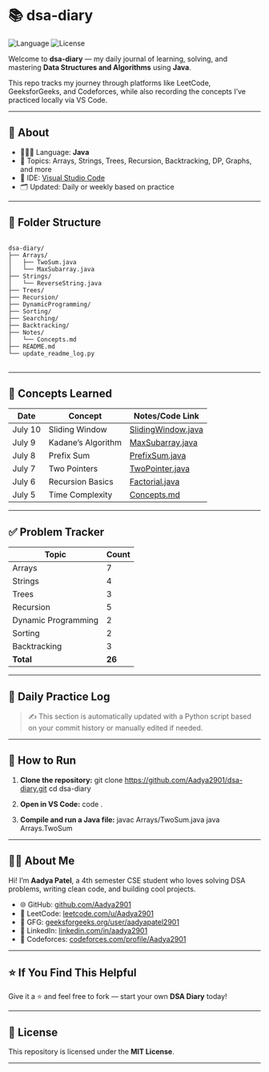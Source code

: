 # 📚 dsa-diary

![Language](https://img.shields.io/badge/Language-Java-blue)
![License](https://img.shields.io/badge/License-MIT-green)

Welcome to **dsa-diary** — my daily journal of learning, solving, and mastering **Data Structures and Algorithms** using **Java**.

This repo tracks my journey through platforms like LeetCode, GeeksforGeeks, and Codeforces, while also recording the concepts I’ve practiced locally via VS Code.

---

## 🧠 About

* 👩🏻‍💻 Language: **Java**
* 🧩 Topics: Arrays, Strings, Trees, Recursion, Backtracking, DP, Graphs, and more
* 🔧 IDE: [Visual Studio Code](https://code.visualstudio.com/)
* 🗂️ Updated: Daily or weekly based on practice

---

## 📂 Folder Structure


<pre>
<code>
dsa-diary/
├── Arrays/
│   ├── TwoSum.java
│   └── MaxSubarray.java
├── Strings/
│   └── ReverseString.java
├── Trees/
├── Recursion/
├── DynamicProgramming/
├── Sorting/
├── Searching/
├── Backtracking/
├── Notes/
│   └── Concepts.md
├── README.md
└── update_readme_log.py
</code>
</pre>

---

## 📘 Concepts Learned

<!-- CONCEPTS_START -->

| Date    | Concept            | Notes/Code Link                                    |
| ------- | ------------------ | -------------------------------------------------- |
| July 10 | Sliding Window     | [SlidingWindow.java](./Strings/SlidingWindow.java) |
| July 9  | Kadane’s Algorithm | [MaxSubarray.java](./Arrays/MaxSubarray.java)      |
| July 8  | Prefix Sum         | [PrefixSum.java](./Arrays/PrefixSum.java)          |
| July 7  | Two Pointers       | [TwoPointer.java](./Arrays/TwoPointer.java)        |
| July 6  | Recursion Basics   | [Factorial.java](./Recursion/Factorial.java)       |
| July 5  | Time Complexity    | [Concepts.md](./Notes/Concepts.md#time-complexity) |

<!-- CONCEPTS_END -->

---

## ✅ Problem Tracker

| Topic               | Count  |
| ------------------- | ------ |
| Arrays              | 7      |
| Strings             | 4      |
| Trees               | 3      |
| Recursion           | 5      |
| Dynamic Programming | 2      |
| Sorting             | 2      |
| Backtracking        | 3      |
| **Total**           | **26** |

---

## 📅 Daily Practice Log

<!-- DAILY_LOG_START -->

<!-- DAILY_LOG_END -->

> ✍️ This section is automatically updated with a Python script based on your commit history or manually edited if needed.

---

## 🚀 How to Run

1. **Clone the repository:**
   git clone https://github.com/Aadya2901/dsa-diary.git
   cd dsa-diary


2. **Open in VS Code:**
   code .

3. **Compile and run a Java file:**
   javac Arrays/TwoSum.java
   java Arrays.TwoSum
   

---

## 🙋‍♀️ About Me

Hi! I’m **Aadya Patel**, a 4th semester CSE student who loves solving DSA problems, writing clean code, and building cool projects.

* 🌐 GitHub: [github.com/Aadya2901](https://github.com/Aadya2901)
* 🧠 LeetCode: [leetcode.com/u/Aadya2901](https://leetcode.com/u/Aadya2901/)
* 🌿 GFG: [geeksforgeeks.org/user/aadyapatel2901](https://www.geeksforgeeks.org/user/aadyapatel2901/)
* 🔗 LinkedIn: [linkedin.com/in/aadya2901](https://www.linkedin.com/in/aadya2901/)
* 🏁 Codeforces: [codeforces.com/profile/Aadya2901](https://codeforces.com/profile/Aadya2901)

---

## ⭐ If You Find This Helpful

Give it a ⭐ and feel free to fork — start your own **DSA Diary** today!

---

## 📝 License

This repository is licensed under the **MIT License**.

---
